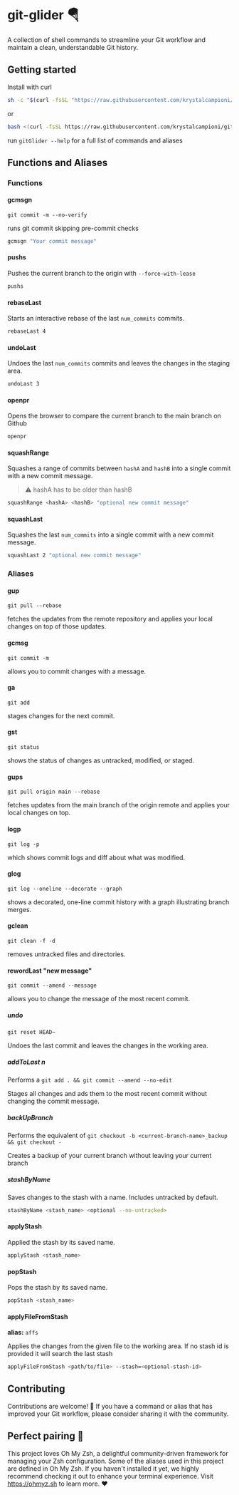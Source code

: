 # git-glider 🪂

A collection of shell commands to streamline your Git workflow and maintain a clean, understandable Git history.

## Getting started

Install with curl

```sh
sh -c "$(curl -fsSL "https://raw.githubusercontent.com/krystalcampioni/git-glider/main/install.sh?$(date +%s)")"
```

or

```bash
bash <(curl -fsSL https://raw.githubusercontent.com/krystalcampioni/git-glider/main/install.sh)
```

run `gitGlider --help` for a full list of commands and aliases

## Functions and Aliases

### Functions

#### gcmsgn

`git commit -m --no-verify`

runs git commit skipping pre-commit checks

  ```bash
  gcmsgn "Your commit message"
  ```
  

#### pushs

Pushes the current branch to the origin with `--force-with-lease`

  ```bash
  pushs
  ```

#### rebaseLast

Starts an interactive rebase of the last `num_commits` commits.

  ```bash
  rebaseLast 4
  ```

#### undoLast

Undoes the last `num_commits` commits and leaves the changes in the staging area.

  ```bash
  undoLast 3
  ```


#### openpr

 Opens the browser to compare the current branch to the main branch on Github

  ```bash
  openpr
  ```

#### squashRange

Squashes a range of commits between `hashA` and `hashB` into a single commit with a new commit message.

  > ⚠️ hashA has to be older than hashB

  ```bash
  squashRange <hashA> <hashB> "optional new commit message"
  ```

#### squashLast

Squashes the last `num_commits` into a single commit with a new commit message.

  ```bash
  squashLast 2 "optional new commit message"
  ```


### Aliases

#### gup

`git pull --rebase`

fetches the updates from the remote repository and applies your local changes on top of those updates.

#### gcmsg

`git commit -m`

allows you to commit changes with a message.

#### ga

`git add`

stages changes for the next commit.

#### gst


`git status`

shows the status of changes as untracked, modified, or staged.

#### gups

`git pull origin main --rebase`

fetches updates from the main branch of the origin remote and applies your local changes on top.

#### logp

`git log -p`

which shows commit logs and diff about what was modified.

#### glog

`git log --oneline --decorate --graph`

shows a decorated, one-line commit history with a graph illustrating branch merges.

#### gclean

`git clean -f -d`

removes untracked files and directories.

#### rewordLast "new message"

`git commit --amend --message`

allows you to change the message of the most recent commit.

##### undo

`git reset HEAD~`

Undoes the last commit and leaves the changes in the working area.

##### addToLast n

Performs a `git add . && git commit --amend --no-edit`

Stages all changes and ads them to the most recent commit without changing the commit message.

##### backUpBranch

Performs the equivalent of `git checkout -b <current-branch-name>_backup && git checkout -`

Creates a backup of your current branch without leaving your current branch

##### stashByName

Saves changes to the stash with a name. Includes untracked by default.

```sh
stashByName <stash_name> <optional --no-untracked>
```

#### applyStash

Applied the stash by its saved name.

```sh
applyStash <stash_name>
``` 

#### popStash

Pops the stash by its saved name.

```sh
popStash <stash_name>
```

#### applyFileFromStash

**alias:** `affs`

Applies the changes from the given file to the working area. If no stash id is provided it will search the last stash

```sh
applyFileFromStash <path/to/file> --stash=<optional-stash-id>
```

## Contributing

Contributions are welcome!
💪 If you have a command or alias that has improved your Git workflow, please consider sharing it with the community.

## Perfect pairing 🍷

This project loves Oh My Zsh, a delightful community-driven framework for managing your Zsh configuration. Some of the aliases used in this project are defined in Oh My Zsh. If you haven't installed it yet, we highly recommend checking it out to enhance your terminal experience. Visit https://ohmyz.sh to learn more. ❤️

